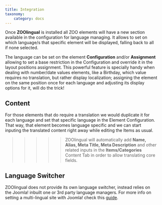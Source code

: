 ```yaml
---
title: Integration
taxonomy:
    category: docs
---
```


Once **ZOOlingual** is installed all ZOO elements will have a new section available in the configuration for language managing. It allows to set on which language/s that specific element will be displayed, falling back to all if none selected.

The language can be set on the element **Configuration** and/or **Assignment** allowing to set a base restriction in the Configuration and override it in the layout positions assignment. This powerful feature is specially handy when dealing with number/date values elements, like a Birthday, which value requires no translation, but rather display localization; assigning the element on the same position once for each language and adjusting its display options for it, will do the trick!

## Content

For those elements that do require a translation we would duplicate it for each language and set that specific language in the Element Configuration. That way, that element becomes language specific and we can start inputing the translated content right away while editing the Items as usual.

>>>>> ZOOlingual will automatically add **Name, Alias, Meta Title, Meta Description** and other related inputs in the **Items/Categories** Content Tab in order to allow translating core fields.

## Language Switcher

ZOOlingual does not provide its own language switcher, instead relies on the Joomla! inbuilt one or 3rd party language managers. For more info on setting a multi-lingual site with Joomla! check this [guide](http://help.joomla.org/files/EN-GB_multilang_tutorial.pdf).
